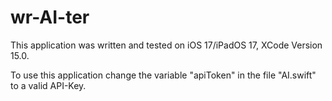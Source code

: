# wr-AI-ter
 
This application was written and tested on iOS 17/iPadOS 17, XCode Version 15.0.

To use this application change the variable "apiToken" in the file "AI.swift" to a valid API-Key.
